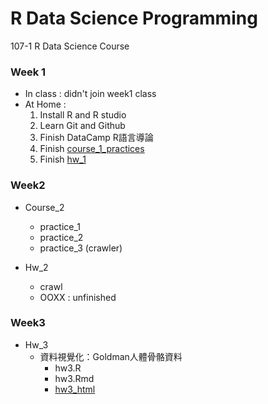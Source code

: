 # R Data Science Programming
107-1 R Data Science Course
    
### Week 1
* In class : didn't join week1 class
* At Home : 
    1. Install R and R studio
    2. Learn Git and Github
    3. Finish DataCamp R語言導論
    4. Finish [course_1_practices](https://github.com/Neniz/107-1-CSX/tree/master/course_1)
    5. Finish [hw_1](https://github.com/Neniz/107-1-CSX/tree/master/hw_1)
    
### Week2
* Course_2
    *    practice_1
    *    practice_2
    *    practice_3 (crawler)

* Hw_2
    *  crawl
    *  OOXX : unfinished
    
### Week3
* Hw_3
    * 資料視覺化：Goldman人體骨骼資料
        * hw3.R
        * hw3.Rmd
        * [hw3_html](https://file:///Users/huangyaqi/Desktop/data%20science/107-1-CSX/week3/hw3.html)
